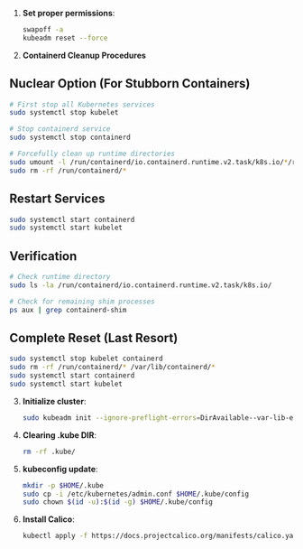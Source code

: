 1. **Set proper permissions**:
   ```bash
   swapoff -a
   kubeadm reset --force
   ```


2. **Containerd Cleanup Procedures**


##  Nuclear Option (For Stubborn Containers)
```bash
# First stop all Kubernetes services
sudo systemctl stop kubelet

# Stop containerd service
sudo systemctl stop containerd

# Forcefully clean up runtime directories
sudo umount -l /run/containerd/io.containerd.runtime.v2.task/k8s.io/*/rootfs 2>/dev/null || true
sudo rm -rf /run/containerd/*
```

## Restart Services
```bash
sudo systemctl start containerd
sudo systemctl start kubelet
```

## Verification
```bash
# Check runtime directory
sudo ls -la /run/containerd/io.containerd.runtime.v2.task/k8s.io/

# Check for remaining shim processes
ps aux | grep containerd-shim
```

## Complete Reset (Last Resort)
```bash
sudo systemctl stop kubelet containerd
sudo rm -rf /run/containerd/* /var/lib/containerd/*
sudo systemctl start containerd
sudo systemctl start kubelet

```


3. **Initialize cluster**:
   ```bash
   sudo kubeadm init --ignore-preflight-errors=DirAvailable--var-lib-etcd
   ```

4. **Clearing .kube DIR**:
   ```bash
   rm -rf .kube/
   ```

5. **kubeconfig update**:
   ```bash
   mkdir -p $HOME/.kube
   sudo cp -i /etc/kubernetes/admin.conf $HOME/.kube/config
   sudo chown $(id -u):$(id -g) $HOME/.kube/config
   ```

6. **Install Calico**:
   ```bash
   kubectl apply -f https://docs.projectcalico.org/manifests/calico.yaml
   ```

